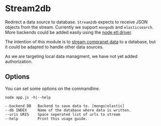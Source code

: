 # Stream2db

Redirect a data source to database. `Stream2db` expects to receive JSON objects
from the stream. Currently we support `mongodb` and `elasticsearch`. More
backends could be added easily using the [node etl driver](https://github.com/ZJONSSON/node-etl).

The intention of this module is to [stream compranet data](http://gitlab.rindecuentas.org/equipo-qqw/ellison) to a database, but it
could be adapted to handle other data sources.

As we are targeting local data managment, we have not yet added authorization.

## Options

You can set some options on the commandline.

    node app.js -h|--help

    --backend DB   Backend to save data to. [mongo|elastic]
    --db INDEX     Name of the database where data is written.
    --uris URIS    Space seperated list of urls to stream
    --help         Print this usage guide.
